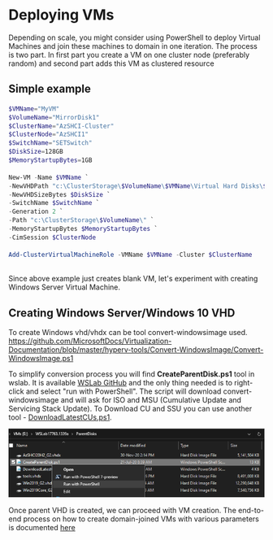 # Deploying VMs

Depending on scale, you might consider using PowerShell to deploy Virtual Machines and join these machines to domain in one iteration. The process is two part. In first part you create a VM on one cluster node (preferably random) and second part adds this VM as clustered resource

## Simple example

```powershell
$VMName="MyVM"
$VolumeName="MirrorDisk1"
$ClusterName="AzSHCI-Cluster"
$ClusterNode="AzSHCI1"
$SwitchName="SETSwitch"
$DiskSize=128GB
$MemoryStartupBytes=1GB

New-VM -Name $VMName `
-NewVHDPath "c:\ClusterStorage\$VolumeName\$VMName\Virtual Hard Disks\$VMName.vhdx" `
-NewVHDSizeBytes $DiskSize `
-SwitchName $SwitchName `
-Generation 2 `
-Path "c:\ClusterStorage\$VolumeName\" `
-MemoryStartupBytes $MemoryStartupBytes `
-CimSession $ClusterNode  

Add-ClusterVirtualMachineRole -VMName $VMName -Cluster $ClusterName 
 
```

Since above example just creates blank VM, let's experiment with creating Windows Server Virtual Machine.

## Creating Windows Server/Windows 10 VHD

To create Windows vhd/vhdx can be tool convert-windowsimage used. https://github.com/MicrosoftDocs/Virtualization-Documentation/blob/master/hyperv-tools/Convert-WindowsImage/Convert-WindowsImage.ps1

To simplify conversion process you will find **CreateParentDisk.ps1** tool in wslab. It is available [WSLab GitHub](https://github.com/microsoft/WSLab/blob/master/Tools/CreateParentDisk.ps1) and the only thing needed is to right-click and select "run with PowerShell". The script will download convert-windowsimage and will ask for ISO and MSU (Cumulative Update and Servicing Stack Update). To Download CU and SSU you can use another tool - [DownloadLatestCUs.ps1](https://github.com/microsoft/WSLab/blob/master/Tools/DownloadLatestCUs.ps1).

![](07-Deploying-VMs/media/Explorer01.png)

Once parent VHD is created, we can proceed with VM creation. The end-to-end process on how to create domain-joined VMs with various parameters is documented [here](https://github.com/microsoft/WSLab/tree/master/Scenarios/S2D%20and%20Bulk%20VM%20creation)